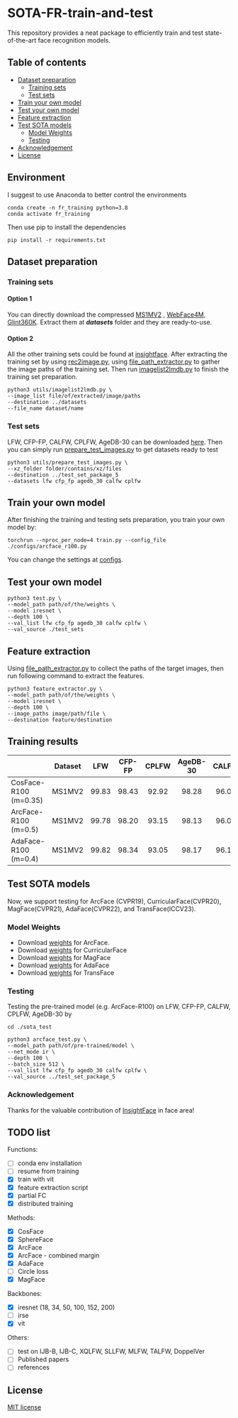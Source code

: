 
# SOTA-FR-train-and-test
This repository provides a neat package to efficiently train and test state-of-the-art face recognition models. 

## Table of contents

<!--ts-->
- [Dataset preparation](#dataset-preparation)
  * [Training sets](#training-sets)
  * [Test sets](#test-sets)
- [Train your own model](#train-your-own-model)
- [Test your own model](#test-your-own-model)
- [Feature extraction](#feature-extraction)
- [Test SOTA models](#test-sota-models)
  * [Model Weights](#model-weights)
  * [Testing](#testing)
- [Acknowledgement](#acknowledgement)
- [License](#license)
  <!--te-->

## Environment
I suggest to use Anaconda to better control the environments
```
conda create -n fr_training python=3.8
conda activate fr_training
```
Then use pip to install the dependencies
```
pip install -r requirements.txt
```

## Dataset preparation
### Training sets
#### Option 1
You can directly download the compressed [MS1MV2](https://drive.google.com/file/d/10MaJjn3wvTcDCoXJdNmhMeAsRHfPuM-_/view?usp=drive_link)
, [WebFace4M](https://drive.google.com/file/d/12C9GvOEDcfqKm5XI5Ta2XvRBqlSy29C9/view?usp=drive_link), [Glint360K](https://drive.google.com/file/d/1WaLfIVJ7lQrwVgBOSp0BLNSUxLfFPccb/view?usp=drive_link).
Extract them at ***datasets*** folder and they are ready-to-use.

#### Option 2
All the other training sets could be found at [insightface](https://github.com/deepinsight/insightface/tree/master/recognition/_datasets_).
After extracting the training set by using [rec2image.py](https://github.com/deepinsight/insightface/blob/0b5cab57b6011a587386bb14ac01ff2d74af1ff9/recognition/common/rec2image.py),
using [file_path_extractor.py](https://github.com/HaiyuWu/useful_tools/blob/main/file_path_extractor.py) to gather the image paths of the training set.
Then run [imagelist2lmdb.py](https://github.com/HaiyuWu/SOTA-FR-train-and-test/blob/main/utils/imagelist2lmdb.py) to finish the training set preparation.
```
python3 utils/imagelist2lmdb.py \
--image_list file/of/extracted/image/paths
--destination ../datasets
--file_name dataset/name
```
### Test sets
LFW, CFP-FP, CALFW, CPLFW, AgeDB-30 can be downloaded [here](https://drive.google.com/file/d/1l7XmqzIZKdKVqu0cOS2EI0bL_9_-wIrc/view?usp=drive_link).
Then you can simply run [prepare_test_images.py](https://github.com/HaiyuWu/SOTA-FR-train-and-test/blob/main/utils/prepare_test_images.py) to get datasets ready to test
```
python3 utils/prepare_test_images.py \
--xz_folder folder/contains/xz/files
--destination ../test_set_package_5
--datasets lfw cfp_fp agedb_30 calfw cplfw
```

## Train your own model
After finishing the training and testing sets preparation, you train your own model by:
```
torchrun --nproc_per_node=4 train.py --config_file ./configs/arcface_r100.py
```
You can change the settings at [configs](https://github.com/HaiyuWu/SOTA-FR-train-and-test/tree/main/configs).

## Test your own model
```
python3 test.py \
--model_path path/of/the/weights \
--model iresnet \
--depth 100 \
--val_list lfw cfp_fp agedb_30 calfw cplfw \
--val_source ./test_sets
```

## Feature extraction
Using [file_path_extractor.py](https://github.com/HaiyuWu/useful_tools/blob/main/file_path_extractor.py) to collect the paths of the target images, then run following command to extract the features.
```
python3 feature_extractor.py \
--model_path path/of/the/weights \
--model iresnet \
--depth 100 \
--image_paths image/path/file \
--destination feature/destination
```

## Training results
|                      | Dataset |  LFW  | CFP-FP | CPLFW | AgeDB-30 | CALFW |
|----------------------|:-------:|:-----:|:------:|:-----:|:--------:|:-----:|
| CosFace-R100 (m=0.35) | MS1MV2  | 99.83 | 98.43  | 92.92 |  98.28   | 96.07 |
| ArcFace-R100 (m=0.5) | MS1MV2  | 99.78 | 98.20  | 93.15 |  98.13   | 96.03 |
| AdaFace-R100 (m=0.4) | MS1MV2  | 99.82 | 98.34  | 93.05 |  98.17   | 96.10 |

## Test SOTA models
Now, we support testing for ArcFace (CVPR19), CurricularFace(CVPR20), MagFace(CVPR21), AdaFace(CVPR22), and TransFace(ICCV23).
### Model Weights
- Download [weights](https://github.com/deepinsight/insightface/tree/master/model_zoo#list-of-models-by-various-depth-iresnet-and-training-datasets) for ArcFace.
- Download [weights](https://github.com/HuangYG123/CurricularFace?tab=readme-ov-file#model) for CurricularFace
- Download [weights](https://github.com/IrvingMeng/MagFace?tab=readme-ov-file#model-zoo) for MagFace
- Download [weights](https://github.com/mk-minchul/AdaFace?tab=readme-ov-file#pretrained-models) for AdaFace
- Download [weights](https://github.com/DanJun6737/TransFace?tab=readme-ov-file#transface-pretrained-models) for TransFace
### Testing
Testing the pre-trained model (e.g. ArcFace-R100) on LFW, CFP-FP, CALFW, CPLFW, AgeDB-30 by
```
cd ./sota_test

python3 arcface_test.py \
--model_path path/of/pre-trained/model \
--net_mode ir \
--depth 100 \
--batch_size 512 \
--val_list lfw cfp_fp agedb_30 calfw cplfw \
--val_source ../test_set_package_5
```

### Acknowledgement
Thanks for the valuable contribution of [InsightFace](https://github.com/deepinsight/insightface/tree/master) in face area!

## TODO list
Functions:
- [ ] conda env installation
- [ ] resume from training
- [x] train with vit
- [x] feature extraction script
- [x] partial FC
- [x] distributed training

Methods:
- [x] CosFace
- [x] SphereFace
- [x] ArcFace
- [x] ArcFace - combined margin
- [x] AdaFace
- [ ] Circle loss
- [x] MagFace

Backbones:
- [x] iresnet (18, 34, 50, 100, 152, 200)
- [ ] irse
- [x] vit

Others:
- [ ] test on IJB-B, IJB-C, XQLFW, SLLFW, MLFW, TALFW, DoppelVer
- [ ] Published papers
- [ ] references

## License
[MIT license](./license.md)

